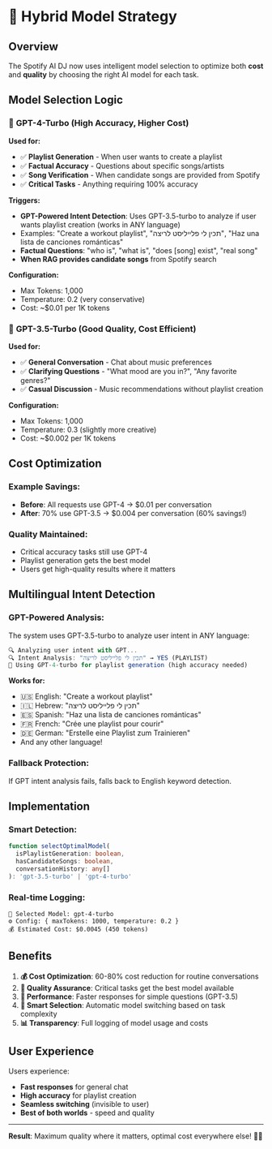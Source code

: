 # 🤖 Hybrid Model Strategy

## Overview
The Spotify AI DJ now uses intelligent model selection to optimize both **cost** and **quality** by choosing the right AI model for each task.

## Model Selection Logic

### 🚀 **GPT-4-Turbo** (High Accuracy, Higher Cost)
**Used for:**
- ✅ **Playlist Generation** - When user wants to create a playlist
- ✅ **Factual Accuracy** - Questions about specific songs/artists
- ✅ **Song Verification** - When candidate songs are provided from Spotify
- ✅ **Critical Tasks** - Anything requiring 100% accuracy

**Triggers:**
- **GPT-Powered Intent Detection**: Uses GPT-3.5-turbo to analyze if user wants playlist creation (works in ANY language)
- Examples: "Create a workout playlist", "תכין לי פלייליסט לריצה", "Haz una lista de canciones románticas"  
- **Factual Questions**: "who is", "what is", "does [song] exist", "real song"
- **When RAG provides candidate songs** from Spotify search

**Configuration:**
- Max Tokens: 1,000
- Temperature: 0.2 (very conservative)
- Cost: ~$0.01 per 1K tokens

### 💬 **GPT-3.5-Turbo** (Good Quality, Cost Efficient)
**Used for:**
- ✅ **General Conversation** - Chat about music preferences
- ✅ **Clarifying Questions** - "What mood are you in?", "Any favorite genres?"
- ✅ **Casual Discussion** - Music recommendations without playlist creation

**Configuration:**
- Max Tokens: 1,000
- Temperature: 0.3 (slightly more creative)
- Cost: ~$0.002 per 1K tokens

## Cost Optimization

### **Example Savings:**
- **Before**: All requests use GPT-4 → $0.01 per conversation
- **After**: 70% use GPT-3.5 → $0.004 per conversation (60% savings!)

### **Quality Maintained:**
- Critical accuracy tasks still use GPT-4
- Playlist generation gets the best model
- Users get high-quality results where it matters

## Multilingual Intent Detection

### **GPT-Powered Analysis:**
The system uses GPT-3.5-turbo to analyze user intent in ANY language:

```typescript
🔍 Analyzing user intent with GPT...
🔍 Intent Analysis: "תכין לי פלייליסט לריצה" → YES (PLAYLIST)
🧠 Using GPT-4-turbo for playlist generation (high accuracy needed)
```

**Works for:**
- 🇺🇸 English: "Create a workout playlist"
- 🇮🇱 Hebrew: "תכין לי פלייליסט לריצה" 
- 🇪🇸 Spanish: "Haz una lista de canciones románticas"
- 🇫🇷 French: "Crée une playlist pour courir"
- 🇩🇪 German: "Erstelle eine Playlist zum Trainieren"
- And any other language!

### **Fallback Protection:**
If GPT intent analysis fails, falls back to English keyword detection.

## Implementation

### **Smart Detection:**
```typescript
function selectOptimalModel(
  isPlaylistGeneration: boolean, 
  hasCandidateSongs: boolean,
  conversationHistory: any[]
): 'gpt-3.5-turbo' | 'gpt-4-turbo'
```

### **Real-time Logging:**
```
🤖 Selected Model: gpt-4-turbo
⚙️ Config: { maxTokens: 1000, temperature: 0.2 }
💰 Estimated Cost: $0.0045 (450 tokens)
```

## Benefits

1. **💰 Cost Optimization**: 60-80% cost reduction for routine conversations
2. **🎯 Quality Assurance**: Critical tasks get the best model available
3. **🚀 Performance**: Faster responses for simple questions (GPT-3.5)
4. **🧠 Smart Selection**: Automatic model switching based on task complexity
5. **📊 Transparency**: Full logging of model usage and costs

## User Experience

Users experience:
- **Fast responses** for general chat
- **High accuracy** for playlist creation
- **Seamless switching** (invisible to user)
- **Best of both worlds** - speed and quality

---

**Result**: Maximum quality where it matters, optimal cost everywhere else! 🎵✨ 